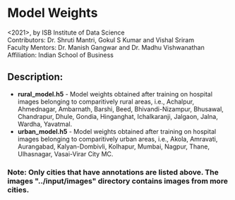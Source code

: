 # Model Weights

<2021>, by ISB Institute of Data Science  
Contributors: Dr. Shruti Mantri, Gokul S Kumar and Vishal Sriram  
Faculty Mentors: Dr. Manish Gangwar and Dr. Madhu Vishwanathan  
Affiliation: Indian School of Business  

## Description: 
- **rural_model.h5** - Model weights obtained after training on hospital images belonging to comparitively rural areas, i.e., Achalpur, Ahmednagar, Ambarnath, Barshi, Beed, Bhivandi-Nizampur, Bhusawal, Chandrapur, Dhule, Gondia, Hinganghat, Ichalkaranji, Jalgaon, Jalna, Wardha, Yavatmal.
- **urban_model.h5** - Model weights obtained after training on hospital images belonging to comparitively urban areas, i.e., Akola, Amravati, Aurangabad, Kalyan-Dombivli, Kolhapur, Mumbai, Nagpur, Thane, Ulhasnagar, Vasai-Virar City MC.

### Note: Only cities that have annotations are listed above. The images "../input/images" directory contains images from more cities.